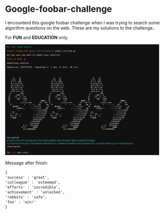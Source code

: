 # Google-foobar-challenge

I encounterd this google foobar challenge when I was trying to search some algorithm questions on the web. These are my solutions to  the challenge..

For **FUN** and **EDUCATION** only.

<img src="google-foobar.gif" width="500" />

Message after finish:

```
{
'success' : 'great', 
'colleague' : 'esteemed', 
'efforts' : 'incredible', 
'achievement' : 'unlocked', 
'rabbits' : 'safe', 
'foo' : 'win!'
}
```
